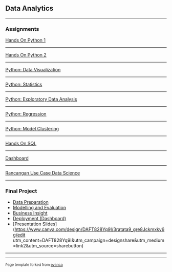 ## Data Analytics

---

### Assignments 

[Hands On Python 1](https://drive.google.com/file/d/1WX8JlC0A-43djZTw7l5JddDgiTwg_FS5/view?usp=sharing)

---
[Hands On Python 2](/pdf/sample_presentation.pdf)

---
[Python: Data Visualization](https://colab.research.google.com/drive/1_R1Gf3KeNqZKLGXqrMc1DY5XUIsfmhTo?usp=sharing)

---
[Python: Statistics](https://drive.google.com/file/d/1cmU4G_YemzyifPqB5k4qRI4_SvN64Dfb/view?usp=sharing)

---
[Python: Exploratory Data Analysis](https://colab.research.google.com/drive/1xWV0T0w4_vrpz-9sNejxPz5yZDalddmK?usp=sharing)

---
[Python: Regression](https://colab.research.google.com/drive/1rp2zLbyvQs2EFCHAYrmLf1t8OYGIzr6z?usp=sharing)

---
[Python: Model Clustering](https://colab.research.google.com/drive/11wIUusI-Zi_vsiSx03t5XHl-5k40OEH9?usp=sharing)

---
[Hands On SQL](https://zenius.instructure.com/courses/165/assignments/599/submissions/9192)

---
[Dashboard](https://datastudio.google.com/reporting/eb910071-ee0a-423a-a93c-1f4f0df861af)

---
[Rancangan Use Case Data Science](https://zenius.instructure.com/courses/165/assignments/609)

---
### Final Project

- [Data Preparation](https://colab.research.google.com/drive/1xHi6_L5CUfz_iV1QXMM-QmiOhSQXDpjg?usp=sharing)
- [Modelling and Evaluation](https://colab.research.google.com/drive/1grIGNaPVq2TA3oySmbTuXUpYwuE3Z4F7?usp=sharing)
- [Business Insight](https://colab.research.google.com/drive/1rhzK57FGpRXsIm5qdYqjjzZ5foAtpV5e?usp=sharing)
- [Deployment (Dashboard)](https://datastudio.google.com/reporting/7930494c-f194-4a8b-b941-95f20a51ee82)
- [Presentation Slides](https://www.canva.com/design/DAFT828Yq9I/3ratata9_gre8Jckmxkv6g/edit utm_content=DAFT828Yq9I&utm_campaign=designshare&utm_medium=link2&utm_source=sharebutton)

---




---
<p style="font-size:11px">Page template forked from <a href="https://github.com/evanca/quick-portfolio">evanca</a></p>
<!-- Remove above link if you don't want to attibute -->
